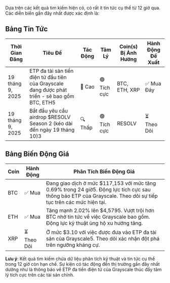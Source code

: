 Dựa trên các kết quả tìm kiếm hiện có, có rất ít tin tức cụ thể từ 12 giờ qua. Các diễn biến gần đây nhất được xác định là:

## Bảng Tin Tức

| Thời Gian Đăng | Tiêu Đề | Tác Động | Tâm Lý | Coin(s) Bị Ảnh Hưởng | Hành Động Đề Xuất |
|-----------------|----------|---------|-----------|-----------------|------------------|
| 19 tháng 9, 2025 | ETP đa tài sản tiền điện tử đầu tiên của Grayscale đang được phát triển - sẽ bao gồm BTC, ETH5 | 🚨 Cao | 🟢 Tích cực | BTC, ETH, XRP | ✅ Mua Đáy |
| 19 tháng 9, 2025 | Bắt đầu yêu cầu airdrop $RESOLV Season 2 (kéo dài đến ngày 19 tháng 10)3 | 🔍 Thấp | 🟢 Tích cực | RESOLV | ⏳ Theo Dõi |

## Bảng Biến Động Giá

| Coin | Hành Động | Phân Tích Biến Động Giá |
|------|--------|---------------------|
| BTC | ✅ Mua | Đang giao dịch ở mức $117,153 với mức tăng 0.69% trong 24 giờ5. Động lực tích cực sau thông báo ETP của Grayscale. Theo dõi sự tiếp tục trên các mức hiện tại. |
| ETH | ✅ Mua | Tăng mạnh 2.02% lên $4,5795. Vượt trội hơn BTC nhờ tin tức về việc Grayscale bao gồm. Động lực kỹ thuật ủng hộ xu hướng tăng. |
| XRP | ⏳ Theo Dõi | Ở mức $3.10 với việc được đưa vào ETP đa tài sản của Grayscale5. Theo dõi xác nhận đột phá trên ngưỡng kháng cự. |

**Lưu ý**: Kết quả tìm kiếm chứa dữ liệu phân tích kỹ thuật và tin tức cụ thể trong 12 giờ còn hạn chế. Sự kiện có tác động đến thị trường gần đây nhất dường như là thông báo về ETP đa tiền điện tử của Grayscale thúc đẩy tâm lý tích cực trên các tài sản chính.